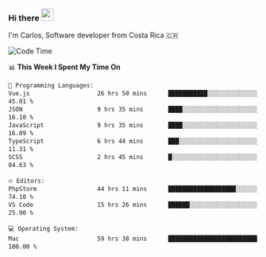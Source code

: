 ### Hi there <img src="https://media.giphy.com/media/hvRJCLFzcasrR4ia7z/giphy.gif" width="25px" height="25px">

I'm Carlos, Software developer from Costa Rica 🇨🇷

[//]: # (<a href="https://app.daily.dev/carum98"><img src="https://github.com/carum98/carum98/blob/main/devcard.svg" width="400" alt="Carlos Umaña Acevedo's Dev Card"/></a>)


<!--START_SECTION:waka-->
![Code Time](http://img.shields.io/badge/Code%20Time-13%2C050%20hrs%2011%20mins-blue)

📊 **This Week I Spent My Time On** 

```text
💬 Programming Languages: 
Vue.js                   26 hrs 50 mins      ███████████░░░░░░░░░░░░░░   45.01 % 
JSON                     9 hrs 35 mins       ████░░░░░░░░░░░░░░░░░░░░░   16.10 % 
JavaScript               9 hrs 35 mins       ████░░░░░░░░░░░░░░░░░░░░░   16.09 % 
TypeScript               6 hrs 44 mins       ███░░░░░░░░░░░░░░░░░░░░░░   11.31 % 
SCSS                     2 hrs 45 mins       █░░░░░░░░░░░░░░░░░░░░░░░░   04.63 % 

🔥 Editors: 
PhpStorm                 44 hrs 11 mins      ███████████████████░░░░░░   74.10 % 
VS Code                  15 hrs 26 mins      ██████░░░░░░░░░░░░░░░░░░░   25.90 % 

💻 Operating System: 
Mac                      59 hrs 38 mins      █████████████████████████   100.00 % 
```


<!--END_SECTION:waka-->

